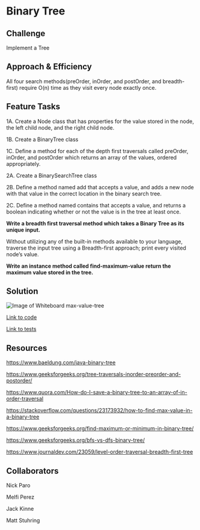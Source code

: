 # Binary Tree

## Challenge

Implement a Tree

## Approach & Efficiency

All four search methods(preOrder, inOrder, and postOrder, and breadth-first) require O(n) time as they visit every node exactly once.

## Feature Tasks

1A. Create a Node class that has properties for the value stored in the node, the left child node, and the right child node.

1B. Create a BinaryTree class

1C. Define a method for each of the depth first traversals called preOrder, inOrder, and postOrder which returns an array of the values, ordered appropriately.

2A. Create a BinarySearchTree class

2B. Define a method named add that accepts a value, and adds a new node with that value in the correct location in the binary search tree.

2C. Define a method named contains that accepts a value, and returns a boolean indicating whether or not the value is in the tree at least once.

**Write a breadth first traversal method which takes a Binary Tree as its unique input.**

Without utilizing any of the built-in methods available to your language, traverse the input tree using a Breadth-first approach; print every visited node’s value.

**Write an instance method called find-maximum-value return the maximum value stored in the tree.**

## Solution

![Image of Whiteboard max-value-tree](https://github.com/rnmessick/data-structures-and-algorithms/blob/master/assets/maxValueTree.JPG)

[Link to code](../code401challenges/src/main/java/code401challenges/tree)

[Link to tests](../code401challenges/src/test/java/code401challenges/tree)

## Resources

https://www.baeldung.com/java-binary-tree

https://www.geeksforgeeks.org/tree-traversals-inorder-preorder-and-postorder/

https://www.quora.com/How-do-I-save-a-binary-tree-to-an-array-of-in-order-traversal

https://stackoverflow.com/questions/23173932/how-to-find-max-value-in-a-binary-tree

https://www.geeksforgeeks.org/find-maximum-or-minimum-in-binary-tree/

https://www.geeksforgeeks.org/bfs-vs-dfs-binary-tree/

https://www.journaldev.com/23059/level-order-traversal-breadth-first-tree

## Collaborators

Nick Paro

Melfi Perez

Jack Kinne

Matt Stuhring
